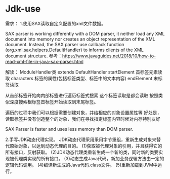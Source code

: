 # Jdk-use

需求：
1.使用SAX读取自定义配置的xml文件数据。

SAX parser is working differently with a DOM parser, it neither load any XML document into memory nor creates an object representation of the XML document. Instead, the SAX parser use callback function (org.xml.sax.helpers.DefaultHandler) to informs clients of the XML document structure.
参考：https://www.javaguides.net/2018/10/how-to-read-xml-file-in-java-sax-parser.html

解读：
ModuleHandler类 extends DefaultHandler
startElement 首标签元素读取 <Module>
characters   标签的属性(包括标签类型、标签中的文本内容)
endElement   末标签读取 </Module>

从首部标签开始向内部标签进行遍历标签式搜索
这个标签读取是都会读取
按照类似深度搜索根标签首标签开始读取到末尾标签。

遍历的过程中我们可以根据需要创建对象，并给相应的对象设置属性等
好处是，读取标签并没有创造整个的对象，我们在寻找指定标签内容时候对内存特别友好

SAX Parser is faster and uses less memory than DOM parser.

2.手写JDK动态代理实现。
JDK动态代理采用采用字节重组，重新生成对象来替代原始对象，以达到动态代理的目的。
(1)获取被代理对象的引用，并且获得它的所有接口，反射获取。
(2)JDK动态代理类重新生成一个新的类，同时新的类要实现被代理类实现的所有接口。
(3)动态生成Java代码，新加业务逻辑方法由一定的逻辑代码调用。
(4)编译新生成的Java代码.class文件。
(5)重新加载到JVM中运行。
